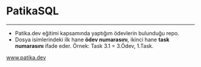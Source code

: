 # PatikaSQL
---
* Patika.dev eğitimi kapsamında yaptığım ödevlerin bulunduğu repo.
* Dosya isimlerindeki ilk hane **ödev numarasını**, ikinci hane **task numarasını** ifade eder. Örnek: Task 3.1 = 3.Ödev, 1.Task.

www.patika.dev
